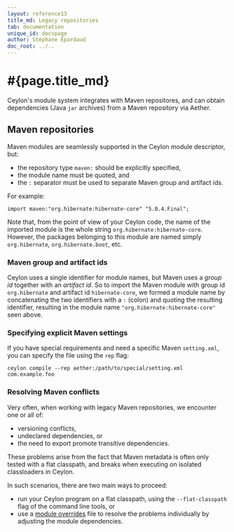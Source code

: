 ```yaml
---
layout: reference13
title_md: Legacy repositories
tab: documentation
unique_id: docspage
author: Stéphane Épardaud
doc_root: ../..
---
```


# #{page.title_md}

Ceylon's module system integrates with Maven repositores, and can obtain
dependencies (Java `jar` archives) from a Maven repository via Aether.

## Maven repositories

Maven modules are seamlessly supported in the Ceylon module descriptor,
but:

- the repository type `maven:` should be explicitly specified,
- the module name must be quoted, and
- the `:` separator must be used to separate Maven group and artifact ids.

For example:

<!-- try: -->
    import maven:"org.hibernate:hibernate-core" "5.0.4.Final";

Note that, from the point of view of your Ceylon code, the name of the
imported module is the whole string `org.hibernate:hibernate-core`.
However, the packages belonging to this module are named simply
`org.hibernate`, `org.hibernate.boot`, etc.

### Maven group and artifact ids 

Ceylon uses a single identifier for module names, but Maven uses a _group id_ 
together with an _artifact id_. So to import the Maven module with group id 
`org.hibernate` and artifact id `hibernate-core`, we formed a module name 
by concatenating the two identifiers with a `:` (colon) and quoting 
the resulting identifier, resulting in the module name 
`"org.hibernate:hibernate-core"` seen above.

### Specifying explicit Maven settings 

If you have special requirements and need a specific Maven `setting.xml`, 
you can specify the file using the `rep` flag:

<!--lang: none -->
    ceylon compile --rep aether:/path/to/special/setting.xml com.example.foo

### Resolving Maven conflicts

Very often, when working with legacy Maven repositories, we encounter one or
all of:

- versioning conflicts,
- undeclared dependencies, or
- the need to export promote transitive dependencies.

These problems arise from the fact that Maven metadata is often only tested
with a flat classpath, and breaks when executing on isolated classloaders in
Ceylon.

In such scenarios, there are two main ways to proceed:

- run your Ceylon program on a flat classpath, using the `--flat-classpath`
  flag of the command line tools, or
- use a [module overrides](../overrides) file to resolve the problems
  individually by adjusting the module dependencies.  
